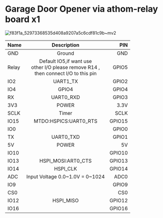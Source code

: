 # Garage Door Opener via athom-relay board x1 


![f83f1a_52973368535d408a9207a5c6cdf81c9b~mv2](https://github.com/user-attachments/assets/f042d8f2-c5ff-4d9a-be03-9ead95403f9b)


| Name  | Description                                                                                | PIN    |
| ----- |:------------------------------------------------------------------------------------------:| ------:|
| GND   | Ground                                                                                     | GND    |
| Relay | Default IO5,if want use <br>other I/O please remove R14 ,<br> then connect I/O to this pin | GPIO5  |
| IO2   | UART1_TX                                                                                   | GPIO2  |
| IO4   | GPIO4                                                                                      | GPIO4  |
| RX    | UART0_RXD                                                                                  | GPIO3  |
| 3V3   | POWER                                                                                      | 3.3V   |
| SCLK  | Timer                                                                                      | SCLK   |
| IO15  | MTDO:HSPICS:UART0_RTS                                                                      | GPIO15 |
| IO0   |                                                                                            | GPIO0  |
| TX    | UART0_TXD                                                                                  | GPIO1  |
| 5V    | POWER                                                                                      | 5V     |
| IO10  |                                                                                            | GPIO10 |
| IO13  | HSPI_MOSI:ART0_CTS                                                                         | GPIO13 |
| IO14  | HSPI_CLK                                                                                   | GPIO14 |
| ADC   | Input Voltage 0.0~1.0V = 0~1024                                                            | ADC0   |
| IO9   |                                                                                            | GPIO9  |
| CS0   |                                                                                            | CS0    |
| IO12  | HSPI_MISO                                                                                  | GPIO12 |
| IO16  |                                                                                            | GPIO16 |
